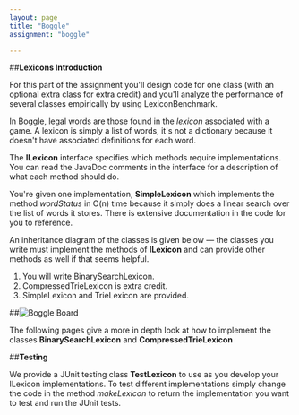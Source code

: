 ```yaml
---
layout: page
title: "Boggle"
assignment: "boggle"

---
```



##**Lexicons Introduction**

For this part of the assignment you'll design code for one class (with an optional extra class for extra credit) and you'll analyze the performance of several classes empirically by using LexiconBenchmark. 

In Boggle, legal words are those found in the *lexicon* associated with a game. A lexicon is simply a list of words, it's not a dictionary because it doesn't have associated definitions for each word. 

The **ILexicon** interface specifies which methods require implementations. You can read the JavaDoc comments in the interface for a description of what each method should do. 

You're given one implementation, **SimpleLexicon** which implements the method *wordStatus* in O(n) time because it simply does a linear search over the list of words it stores. There is extensive documentation in the code for you to reference. 

An inheritance diagram of the classes is given below — the classes you write must implement the methods of **ILexicon** and can provide other methods as well if that seems helpful. 

1. You will write BinarySearchLexicon.
2. CompressedTrieLexicon is extra credit.
3. SimpleLexicon and TrieLexicon are provided. 

##![Boggle Board](https://www.cs.duke.edu/courses/fall12/compsci201/assignments/boggle/newlexhierarchy2.jpg)

The following pages give a more in depth look at how to implement the classes **BinarySearchLexicon** and **CompressedTrieLexicon** 


##**Testing**

We provide a JUnit testing class **TestLexicon** to use as you develop your ILexicon implementations. To test different implementations simply change the code in the method *makeLexicon* to return the implementation you want to test and run the JUnit tests. 